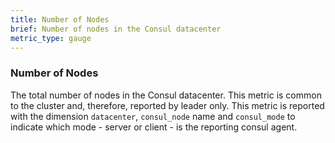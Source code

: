 ```yaml
---
title: Number of Nodes
brief: Number of nodes in the Consul datacenter
metric_type: gauge
---
```

### Number of Nodes
The total number of nodes in the Consul datacenter. This metric is common to the cluster and, therefore, reported by leader only. This metric is reported with the dimension `datacenter`, `consul_node` name and `consul_mode` to indicate which mode - server or client - is the reporting consul agent.

